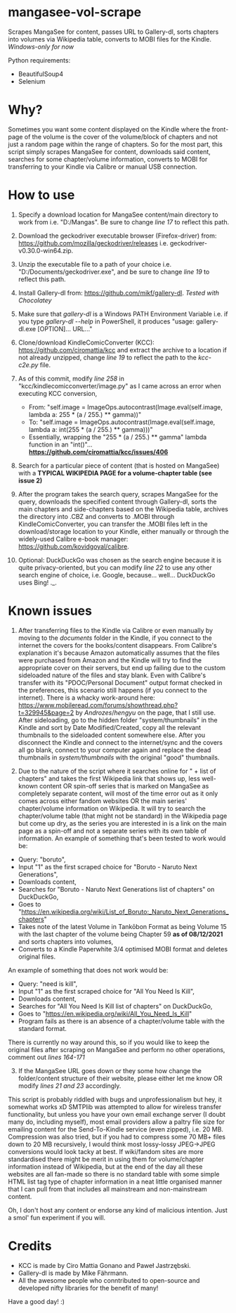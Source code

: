 # mangasee-vol-scrape
Scrapes MangaSee for content, passes URL to Gallery-dl, sorts chapters into volumes via Wikipedia table, converts to MOBI files for the Kindle.
*Windows-only for now*

Python requirements:
- BeautifulSoup4
- Selenium


# Why?
Sometimes you want some content displayed on the Kindle where the front-page of the volume is the cover of the volume/block of chapters and not just a random page within the range of chapters. So for the most part, this script simply scrapes MangaSee for content, downloads said content, searches for some chapter/volume information, converts to MOBI for transferring to your Kindle via Calibre or manual USB connection.

# How to use
1) Specify a download location for MangaSee content/main directory to work from i.e. "D:/Mangas". Be sure to change *line 17* to reflect this path.

2) Download the geckodriver executable browser (Firefox-driver) from: https://github.com/mozilla/geckodriver/releases i.e. geckodriver-v0.30.0-win64.zip.

3) Unzip the executable file to a path of your choice i.e. "D:/Documents/geckodriver.exe", and be sure to change *line 19* to reflect this path.

4) Install Gallery-dl from: https://github.com/mikf/gallery-dl. *Tested with Chocolatey*

5) Make sure that *gallery-dl* is a Windows PATH Environment Variable i.e. if you type *gallery-dl --help* in PowerShell, it produces "usage: gallery-dl.exe [OPTION]... URL..."

6) Clone/download KindleComicConverter (KCC): https://github.com/ciromattia/kcc and extract the archive to a location if not already unzipped, change *line 19* to reflect the path to the *kcc-c2e.py* file.

7) As of this commit, modify *line 258* in "kcc/kindlecomicconverter/image.py" as I came across an error when executing KCC conversion, 
      - From: "self.image = ImageOps.autocontrast(Image.eval(self.image, lambda a: 255 * (a / 255.) ** gamma))"
      - To: "self.image = ImageOps.autocontrast(Image.eval(self.image, lambda a: int(255 * (a / 255.) ** gamma)))"
      - Essentially, wrapping the "255 * (a / 255.) ** gamma" lambda function in an "int()"... **https://github.com/ciromattia/kcc/issues/406**

8) Search for a particular piece of content (that is hosted on MangaSee) with a **TYPICAL WIKIPEDIA PAGE for a volume-chapter table (see issue 2)**

9) After the program takes the search query, scrapes MangaSee for the query, downloads the specified content through Gallery-dl, sorts the main chapters and side-chapters based on the Wikipedia table, archives the directory into .CBZ and converts to .MOBI through KindleComicConverter, you can transfer the .MOBI files left in the download/storage location to your Kindle, either manually or through the widely-used Calibre e-book manager: https://github.com/kovidgoyal/calibre.

10. Optional: DuckDuckGo was chosen as the search engine because it is quite privacy-oriented, but you can modify *line 22* to use any other search engine of choice, i.e. Google, because... well... DuckDuckGo uses Bing! ._.


# Known issues
1) After transferring files to the Kindle via Calibre or even manually by moving to the *documents* folder in the Kindle, if you connect to the internet the covers for the books/content disappears. From Calibre's explanation it's because Amazon automatically assumes that the files were purchased from Amazon and the Kindle will try to find the appropriate cover on their servers, but end up failing due to the custom sideloaded nature of the files and stay blank. Even with Calibre's transfer with its "PDOC/Personal Document" output format checked in the preferences, this scenario still happens (if you connect to the internet). There is a whacky work-around here: https://www.mobileread.com/forums/showthread.php?t=329945&page=2 by *Androzes*/*hengyu* on the page, that I still use. After sideloading, go to the hidden folder "system/thumbnails" in the Kindle and sort by Date Modified/Created, copy all the relevant thumbnails to the sideloaded content somewhere else. After you disconnect the Kindle and connect to the internet/sync and the covers all go blank, connect to your computer again and replace the dead thumbnails in *system/thumbnails* with the original "good" thumbnails.

2) Due to the nature of the script where it searches online for "<Name of content> + list of chapters" and takes the first Wikipedia link that shows up, less well-known content OR spin-off series that is marked on MangaSee as completely separate content, will most of the time error out as it only comes across either fandom websites OR the main series' chapter/volume information on Wikipedia. It will try to search the chapter/volume table (that might not be standard) in the Wikipedia page but come up dry, as the series you are interested in is a link on the main page as a spin-off and not a separate series with its own table of information.
An example of something that's been tested to work would be:
  - Query: "boruto",
  - Input "1" as the first scraped choice for "Boruto - Naruto Next Generations",
  - Downloads content,
  - Searches for "Boruto - Naruto Next Generations list of chapters" on DuckDuckGo,
  - Goes to "https://en.wikipedia.org/wiki/List_of_Boruto:_Naruto_Next_Generations_chapters"
  - Takes note of the latest Volume in Tankōbon Format as being Volume 15 with the last chapter of the volume being Chapter 59 **as of 08/12/2021** and sorts chapters into volumes,
  - Converts to a Kindle Paperwhite 3/4 optimised MOBI format and deletes original files.

An example of something that does not work would be:
  - Query: "need is kill",
  - Input "1" as the first scraped choice for "All You Need Is Kill",
  - Downloads content, 
  - Searches for "All You Need Is Kill list of chapters" on DuckDuckGo,
  - Goes to "https://en.wikipedia.org/wiki/All_You_Need_Is_Kill"
  - Program fails as there is an absence of a chapter/volume table with the standard format.

There is currently no way around this, so if you would like to keep the original files after scraping on MangaSee and perform no other operations, comment out *lines 164-171*

3) If the MangaSee URL goes down or they some how change the folder/content structure of their website, please either let me know OR modify *lines 21 and 23* accordingly.

This script is probably riddled with bugs and unprofessionalism but hey, it somewhat works xD
SMTPlib was attempted to allow for wireless transfer functionality, but unless you have your own email exchange server (I doubt many do, including myself), most email providers allow a paltry file size for emailing content for the Send-To-Kindle service (even zipped), i.e. 20 MB. Compression was also tried, but if you had to compress some 70 MB+ files down to 20 MB recursively, I would think most lossy-lossy JPEG->JPEG conversions would look tacky at best.
If wiki/fandom sites are more standardised there might be merit in using them for volume/chapter information instead of Wikipedia, but at the end of the day all these websites are all fan-made so there is no standard table with some simple HTML list tag type of chapter information in a neat little organised manner that I can pull from that includes all mainstream and non-mainstream content.

Oh, I don't host any content or endorse any kind of malicious intention. Just a smol' fun experiment if you will.

# Credits
- KCC is made by Ciro Mattia Gonano and Paweł Jastrzębski.
- Gallery-dl is made by Mike Fährmann.
- All the awesome people who conntributed to open-source and developed nifty libraries for the benefit of many!

Have a good day! :)

